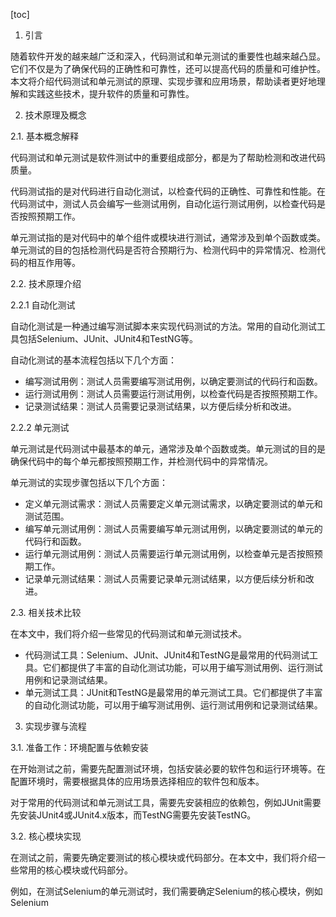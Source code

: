 
[toc]                    
                
                
1. 引言

随着软件开发的越来越广泛和深入，代码测试和单元测试的重要性也越来越凸显。它们不仅是为了确保代码的正确性和可靠性，还可以提高代码的质量和可维护性。本文将介绍代码测试和单元测试的原理、实现步骤和应用场景，帮助读者更好地理解和实践这些技术，提升软件的质量和可靠性。

2. 技术原理及概念

2.1. 基本概念解释

代码测试和单元测试是软件测试中的重要组成部分，都是为了帮助检测和改进代码质量。

代码测试指的是对代码进行自动化测试，以检查代码的正确性、可靠性和性能。在代码测试中，测试人员会编写一些测试用例，自动化运行测试用例，以检查代码是否按照预期工作。

单元测试指的是对代码中的单个组件或模块进行测试，通常涉及到单个函数或类。单元测试的目的包括检测代码是否符合预期行为、检测代码中的异常情况、检测代码的相互作用等。

2.2. 技术原理介绍

2.2.1 自动化测试

自动化测试是一种通过编写测试脚本来实现代码测试的方法。常用的自动化测试工具包括Selenium、JUnit、JUnit4和TestNG等。

自动化测试的基本流程包括以下几个方面：

- 编写测试用例：测试人员需要编写测试用例，以确定要测试的代码行和函数。
- 运行测试用例：测试人员需要运行测试用例，以检查代码是否按照预期工作。
- 记录测试结果：测试人员需要记录测试结果，以方便后续分析和改进。

2.2.2 单元测试

单元测试是代码测试中最基本的单元，通常涉及单个函数或类。单元测试的目的是确保代码中的每个单元都按照预期工作，并检测代码中的异常情况。

单元测试的实现步骤包括以下几个方面：

- 定义单元测试需求：测试人员需要定义单元测试需求，以确定要测试的单元和测试范围。
- 编写单元测试用例：测试人员需要编写单元测试用例，以确定要测试的单元的代码行和函数。
- 运行单元测试用例：测试人员需要运行单元测试用例，以检查单元是否按照预期工作。
- 记录单元测试结果：测试人员需要记录单元测试结果，以方便后续分析和改进。

2.3. 相关技术比较

在本文中，我们将介绍一些常见的代码测试和单元测试技术。

- 代码测试工具：Selenium、JUnit、JUnit4和TestNG是最常用的代码测试工具。它们都提供了丰富的自动化测试功能，可以用于编写测试用例、运行测试用例和记录测试结果。
- 单元测试工具：JUnit和TestNG是最常用的单元测试工具。它们都提供了丰富的自动化测试功能，可以用于编写测试用例、运行测试用例和记录测试结果。

3. 实现步骤与流程

3.1. 准备工作：环境配置与依赖安装

在开始测试之前，需要先配置测试环境，包括安装必要的软件包和运行环境等。在配置环境时，需要根据具体的应用场景选择相应的软件包和版本。

对于常用的代码测试和单元测试工具，需要先安装相应的依赖包，例如JUnit需要先安装JUnit4或JUnit4.x版本，而TestNG需要先安装TestNG。

3.2. 核心模块实现

在测试之前，需要先确定要测试的核心模块或代码部分。在本文中，我们将介绍一些常用的核心模块或代码部分。

例如，在测试Selenium的单元测试时，我们需要确定Selenium的核心模块，例如Selenium

